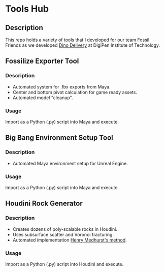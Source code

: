 # Tools Hub
## Description
This repo holds a variety of tools that I developed for our team Fossil Friends as we developed  [Dino Delivery](https://www.youtube.com/watch?v=SRuKsnKRxXs) at DigiPen Institute of Technology.

## Fossilize Exporter Tool
### Description
- Automated system for .fbx exports from Maya.
- Center and bottom pivot calculation for game ready assets.
- Automated model "cleanup". 

### Usage
Import as a Python (.py) script into Maya and execute. 

## Big Bang Environment Setup Tool
### Description
- Automated Maya environment setup for Unreal Engine. 

### Usage
Import as a Python (.py) script into Maya and execute. 

## Houdini Rock Generator

### Description
- Creates dozens of poly-scalable rocks in Houdini.
- Uses subsurface scatter and Voronoi fracturing.
- Automated implementation [Henry Medhurst's method](https://www.youtube.com/watch?v=UIDwK5to1lE&feature=youtu.be).

### Usage
Import as a Python (.py) script into Houdini and execute.
